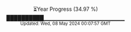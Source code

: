 <p align="center">
⏳Year Progress (34.97 %)<br>
██████████▁▁▁▁▁▁▁▁▁▁▁▁▁▁▁▁▁▁▁▁ <br>
<sub>Updated: Wed, 08 May 2024 00:07:57 GMT</sub>
</p>

